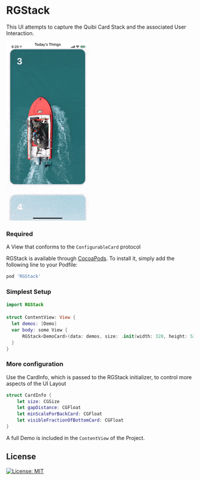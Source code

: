 # RGStack 

This UI attempts to capture the Quibi Card Stack and the associated User Interaction. 

![Demo](RGStack.gif)

### Required
A View that conforms to the `ConfigurableCard` protocol

RGStack is available through [CocoaPods](http://cocoapods.org). To install it, simply add the following line to your Podfile:

```ruby
pod 'RGStack'
```

### Simplest Setup

```swift
import RGStack

struct ContentView: View {
  let demos: [Demo]
  var body: some View {
      RGStack<DemoCard>(data: demos, size: .init(width: 320, height: 530))//convenience initializer
  }
}
```

### More configuration 

Use the CardInfo, which is passed to the RGStack initializer, to control more aspects of the UI Layout
```swift
struct CardInfo {
    let size: CGSize
    let gapDistance: CGFloat
    let minScaleForBackCard: CGFloat
    let visibleFractionOfBottomCard: CGFloat
}
```

A full Demo is included in the `ContentView` of the Project.

## License
[![License: MIT](https://img.shields.io/badge/License-MIT-yellow.svg)](https://opensource.org/licenses/MIT)


